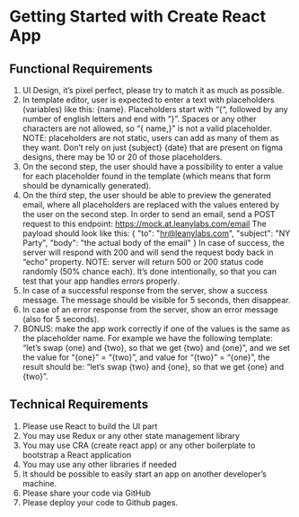 # Getting Started with Create React App

## Functional Requirements
1.	UI Design, it’s pixel perfect, please try to match it as much as possible.
2.	In template editor, user is expected to enter a text with placeholders (variables) like this: {name}. Placeholders start with “{“, followed by any number of english letters and end with “}”. Spaces or any other characters are not allowed, so “{ name,}” is not a valid placeholder.
NOTE: placeholders are not static, users can add as many of them as they want. Don’t rely on just {subject} {date} that are present on figma designs, there may be 10 or 20 of those placeholders.
3.	On the second step, the user should have a possibility to enter a value for each placeholder found in the template (which means that form should be dynamically generated).
4.	On the third step, the user should be able to preview the generated email, where all placeholders are replaced with the values entered by the user on the second step. In order to send an email, send a POST request to this endpoint:  https://mock.at.leanylabs.com/email
The payload should look like this:
  {
    "to": "hr@leanylabs.com",
    "subject": "NY Party",
    "body": "the actual body of the email"
  }
In case of success, the server will respond with 200 and will send the request body back in “echo” property.
NOTE: server will return 500 or 200 status code randomly (50% chance each). It’s done intentionally, so that you can test that your app handles errors properly.
5.	In case of a successful response from the server, show a success message. The message should be visible for 5 seconds, then disappear.
6.	In case of an error response from the server, show an error message (also for 5 seconds).
7.	BONUS: make the app work correctly if one of the values is the same as the placeholder name. For example we have the following template: “let’s swap {one} and {two}, so that we get {two} and {one}”, and we set the value for “{one}” = “{two}”, and value for “{two}” = “{one}”, the result should be:  “let’s swap {two} and {one}, so that we get {one} and {two}”.

## Technical Requirements
1.	Please use React to build the UI part
2.	You may use Redux or any other state management library
3.	You may use CRA (create react app) or any other boilerplate to bootstrap a React application
4.	You may use any other libraries if needed
5.	It should be possible to easily start an app on another developer’s machine.
6.	Please share your code via GitHub
7.	Please deploy your code to Github pages.
